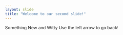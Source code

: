 ```yaml
---
layout: slide
title: "Welcome to our second slide!"
---
```

Something New and Witty
Use the left arrow to go back!
